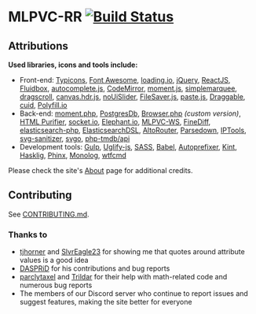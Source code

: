 # MLPVC-RR [![Build Status](https://travis-ci.org/SeinopSys/MLPVC-RR.svg?branch=master)](https://travis-ci.org/SeinopSys/MLPVC-RR)

## Attributions

**Used libraries, icons and tools include:**
 - Front-end:
   [Typicons](http://www.typicons.com/),
   [Font Awesome](http://fontawesome.io/),
   [loading.io](http://loading.io/),
   [jQuery](http://jquery.com/),
   [ReactJS](https://reactjs.org/),
   [Fluidbox](http://terrymun.github.io/Fluidbox/),
   [autocomplete.js](https://github.com/algolia/autocomplete.js),
   [CodeMirror](https://github.com/codemirror/CodeMirror/),
   [moment.js](http://momentjs.com/),
   [simplemarquee](https://github.com/IndigoUnited/jquery.simplemarquee),
   [dragscroll](https://github.com/asvd/dragscroll),
   [canvas.hdr.js](https://github.com/brianreavis/canvas.hdr.js),
   [noUiSlider](https://github.com/leongersen/noUiSlider),
   [FileSaver.js](https://github.com/eligrey/FileSaver.js),
   [paste.js](https://github.com/layerssss/paste.js),
   [Draggable](https://github.com/Shopify/Draggable),
   [cuid](https://github.com/ericelliott/cuid),
   [Polyfill.io](https://polyfill.io)
 - Back-end:
   [moment.php](https://github.com/fightbulc/moment.php),
   [PostgresDb](https://github.com/SeinopSys/PHP-PostgreSQL-Database-Class),
   [Browser.php](https://github.com/cbschuld/Browser.php) *(custom version)*,
   [HTML Purifier](http://htmlpurifier.org/),
   [socket.io](http://socket.io),
   [Elephant.io](https://github.com/wisembly/elephant.io),
   [MLPVC-WS](https://github.com/ponydevs/MLPVC-WS),
   [FineDiff](https://github.com/cogpowered/FineDiff),
   [elasticsearch-php](https://github.com/elastic/elasticsearch-php),
   [ElasticsearchDSL](https://github.com/ongr-io/ElasticsearchDSL),
   [AltoRouter](https://github.com/dannyvankooten/AltoRouter),
   [Parsedown](https://github.com/erusev/parsedown),
   [IPTools](https://github.com/S1lentium/IPTools),
   [svg-sanitizer](https://github.com/darylldoyle/svg-sanitizer),
   [svgo](https://github.com/svg/svgo),
   [php-tmdb/api](https://github.com/php-tmdb/api)
 - Development tools:
   [Gulp](http://gulpjs.com/),
   [Uglify-js](https://www.npmjs.com/package/uglify-js),
   [SASS](http://sass-lang.com/),
   [Babel](https://babeljs.io/),
   [Autoprefixer](https://github.com/postcss/autoprefixer),
   [Kint](http://raveren.github.io/kint/),
   [Hasklig](https://github.com/i-tu/Hasklig),
   [Phinx](https://phinx.org/),
   [Monolog](https://seldaek.github.io/monolog/),
   [wtfcmd](https://github.com/blunt1337/wtfcmd)

Please check the site's [About](https://mlpvector.club/about) page for additional credits.

## Contributing

See [CONTRIBUTING.md](CONTRIBUTING.md).

### Thanks to

 - [tjhorner](https://github.com/tjhorner) and [SlvrEagle23](https://github.com/SlvrEagle23) for showing me that quotes around attribute values is a good idea
 - [DASPRiD](https://github.com/DASPRiD) for his contributions and bug reports
 - [parclytaxel](https://gitlab.com/parclytaxel) and [Trildar](https://gitlab.com/parclytaxel) for their help with math-related code and numerous bug reports 
 - The members of our Discord server who continue to report issues and suggest features, making the site better for everyone
